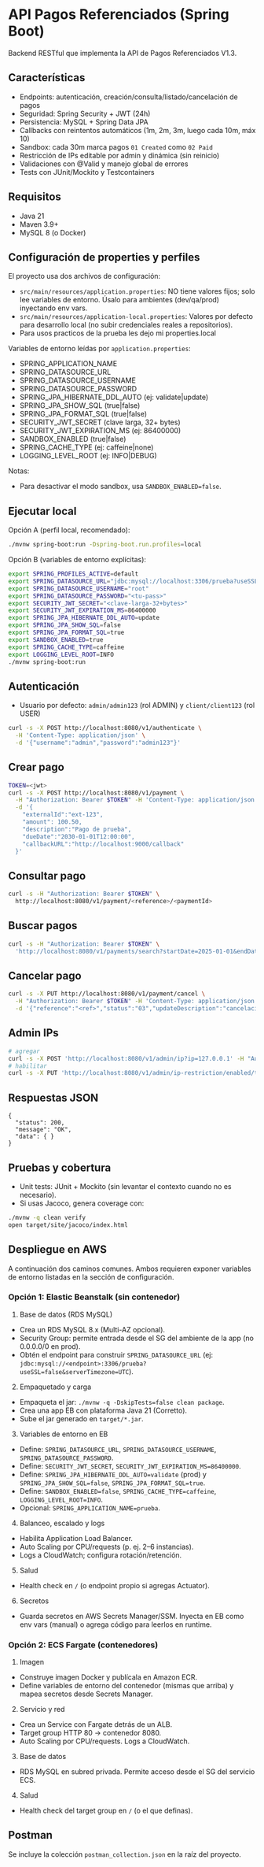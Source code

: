 # API Pagos Referenciados (Spring Boot)

Backend RESTful que implementa la API de Pagos Referenciados V1.3.

## Características
- Endpoints: autenticación, creación/consulta/listado/cancelación de pagos
- Seguridad: Spring Security + JWT (24h)
- Persistencia: MySQL + Spring Data JPA
- Callbacks con reintentos automáticos (1m, 2m, 3m, luego cada 10m, máx 10)
- Sandbox: cada 30m marca pagos `01 Created` como `02 Paid`
- Restricción de IPs editable por admin y dinámica (sin reinicio)
- Validaciones con @Valid y manejo global de errores
- Tests con JUnit/Mockito y Testcontainers

## Requisitos
- Java 21
- Maven 3.9+
- MySQL 8 (o Docker)

## Configuración de properties y perfiles
El proyecto usa dos archivos de configuración:

- `src/main/resources/application.properties`: NO tiene valores fijos; solo lee variables de entorno. Úsalo para ambientes (dev/qa/prod) inyectando env vars.
- `src/main/resources/application-local.properties`: Valores por defecto para desarrollo local (no subir credenciales reales a repositorios).
- Para usos practicos de la prueba les dejo mi properties.local

Variables de entorno leídas por `application.properties`:
- SPRING_APPLICATION_NAME
- SPRING_DATASOURCE_URL
- SPRING_DATASOURCE_USERNAME
- SPRING_DATASOURCE_PASSWORD
- SPRING_JPA_HIBERNATE_DDL_AUTO (ej: validate|update)
- SPRING_JPA_SHOW_SQL (true|false)
- SPRING_JPA_FORMAT_SQL (true|false)
- SECURITY_JWT_SECRET (clave larga, 32+ bytes)
- SECURITY_JWT_EXPIRATION_MS (ej: 86400000)
- SANDBOX_ENABLED (true|false)
- SPRING_CACHE_TYPE (ej: caffeine|none)
- LOGGING_LEVEL_ROOT (ej: INFO|DEBUG)

Notas:
- Para desactivar el modo sandbox, usa `SANDBOX_ENABLED=false`.

## Ejecutar local
Opción A (perfil local, recomendado):

```bash
./mvnw spring-boot:run -Dspring-boot.run.profiles=local
```

Opción B (variables de entorno explícitas):

```bash
export SPRING_PROFILES_ACTIVE=default
export SPRING_DATASOURCE_URL="jdbc:mysql://localhost:3306/prueba?useSSL=false&allowPublicKeyRetrieval=true&serverTimezone=UTC"
export SPRING_DATASOURCE_USERNAME="root"
export SPRING_DATASOURCE_PASSWORD="<tu-pass>"
export SECURITY_JWT_SECRET="<clave-larga-32+bytes>"
export SECURITY_JWT_EXPIRATION_MS=86400000
export SPRING_JPA_HIBERNATE_DDL_AUTO=update
export SPRING_JPA_SHOW_SQL=false
export SPRING_JPA_FORMAT_SQL=true
export SANDBOX_ENABLED=true
export SPRING_CACHE_TYPE=caffeine
export LOGGING_LEVEL_ROOT=INFO
./mvnw spring-boot:run
```

## Autenticación
- Usuario por defecto: `admin/admin123` (rol ADMIN) y `client/client123` (rol USER)

```bash
curl -s -X POST http://localhost:8080/v1/authenticate \
  -H 'Content-Type: application/json' \
  -d '{"username":"admin","password":"admin123"}'
```

## Crear pago
```bash
TOKEN=<jwt>
curl -s -X POST http://localhost:8080/v1/payment \
  -H "Authorization: Bearer $TOKEN" -H 'Content-Type: application/json' \
  -d '{
    "externalId":"ext-123",
    "amount": 100.50,
    "description":"Pago de prueba",
    "dueDate":"2030-01-01T12:00:00",
    "callbackURL":"http://localhost:9000/callback"
  }'
```

## Consultar pago
```bash
curl -s -H "Authorization: Bearer $TOKEN" \
  http://localhost:8080/v1/payment/<reference>/<paymentId>
```

## Buscar pagos
```bash
curl -s -H "Authorization: Bearer $TOKEN" \
  'http://localhost:8080/v1/payments/search?startDate=2025-01-01&endDate=2025-01-15&status=01&page=0&size=10'
```

## Cancelar pago
```bash
curl -s -X PUT http://localhost:8080/v1/payment/cancel \
  -H "Authorization: Bearer $TOKEN" -H 'Content-Type: application/json' \
  -d '{"reference":"<ref>","status":"03","updateDescription":"cancelación por cliente"}'
```

## Admin IPs
```bash
# agregar
curl -s -X POST 'http://localhost:8080/v1/admin/ip?ip=127.0.0.1' -H "Authorization: Bearer $TOKEN"
# habilitar
curl -s -X PUT 'http://localhost:8080/v1/admin/ip-restriction/enabled/true' -H "Authorization: Bearer $TOKEN"
```

## Respuestas JSON
```
{
  "status": 200,
  "message": "OK",
  "data": { }
}
```

## Pruebas y cobertura
- Unit tests: JUnit + Mockito (sin levantar el contexto cuando no es necesario).
- Si usas Jacoco, genera coverage con:

```bash
./mvnw -q clean verify
open target/site/jacoco/index.html
```

## Despliegue en AWS
A continuación dos caminos comunes. Ambos requieren exponer variables de entorno listadas en la sección de configuración.

### Opción 1: Elastic Beanstalk (sin contenedor)
1) Base de datos (RDS MySQL)
- Crea un RDS MySQL 8.x (Multi-AZ opcional).
- Security Group: permite entrada desde el SG del ambiente de la app (no 0.0.0.0/0 en prod).
- Obtén el endpoint para construir `SPRING_DATASOURCE_URL` (ej: `jdbc:mysql://<endpoint>:3306/prueba?useSSL=false&serverTimezone=UTC`).

2) Empaquetado y carga
- Empaqueta el jar: `./mvnw -q -DskipTests=false clean package`.
- Crea una app EB con plataforma Java 21 (Corretto).
- Sube el jar generado en `target/*.jar`.

3) Variables de entorno en EB
- Define: `SPRING_DATASOURCE_URL`, `SPRING_DATASOURCE_USERNAME`, `SPRING_DATASOURCE_PASSWORD`.
- Define: `SECURITY_JWT_SECRET`, `SECURITY_JWT_EXPIRATION_MS=86400000`.
- Define: `SPRING_JPA_HIBERNATE_DDL_AUTO=validate` (prod) y `SPRING_JPA_SHOW_SQL=false`, `SPRING_JPA_FORMAT_SQL=true`.
- Define: `SANDBOX_ENABLED=false`, `SPRING_CACHE_TYPE=caffeine`, `LOGGING_LEVEL_ROOT=INFO`.
- Opcional: `SPRING_APPLICATION_NAME=prueba`.

4) Balanceo, escalado y logs
- Habilita Application Load Balancer.
- Auto Scaling por CPU/requests (p. ej. 2–6 instancias).
- Logs a CloudWatch; configura rotación/retención.

5) Salud
- Health check en `/` (o endpoint propio si agregas Actuator).

6) Secretos
- Guarda secretos en AWS Secrets Manager/SSM. Inyecta en EB como env vars (manual) o agrega código para leerlos en runtime.

### Opción 2: ECS Fargate (contenedores)
1) Imagen
- Construye imagen Docker y publícala en Amazon ECR.
- Define variables de entorno del contenedor (mismas que arriba) y mapea secretos desde Secrets Manager.

2) Servicio y red
- Crea un Service con Fargate detrás de un ALB.
- Target group HTTP 80 → contenedor 8080.
- Auto Scaling por CPU/requests. Logs a CloudWatch.

3) Base de datos
- RDS MySQL en subred privada. Permite acceso desde el SG del servicio ECS.

4) Salud
- Health check del target group en `/` (o el que definas).



## Postman
Se incluye la colección `postman_collection.json` en la raíz del proyecto.
